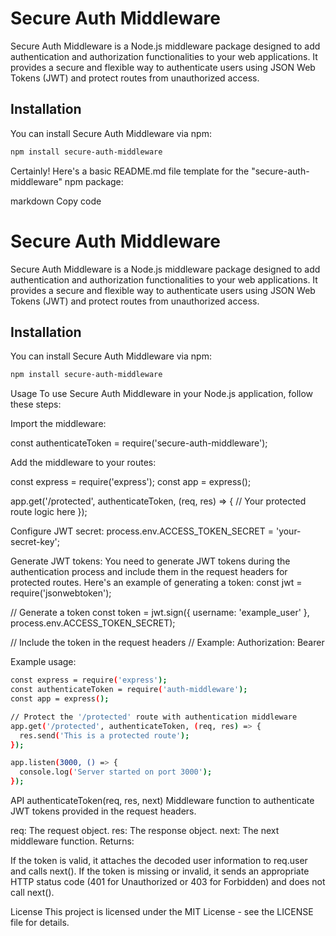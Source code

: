 # Secure Auth Middleware

Secure Auth Middleware is a Node.js middleware package designed to add authentication and authorization functionalities to your web applications. It provides a secure and flexible way to authenticate users using JSON Web Tokens (JWT) and protect routes from unauthorized access.

## Installation

You can install Secure Auth Middleware via npm:

```bash
npm install secure-auth-middleware
```

Certainly! Here's a basic README.md file template for the "secure-auth-middleware" npm package:

markdown
Copy code
# Secure Auth Middleware

Secure Auth Middleware is a Node.js middleware package designed to add authentication and authorization functionalities to your web applications. It provides a secure and flexible way to authenticate users using JSON Web Tokens (JWT) and protect routes from unauthorized access.

## Installation

You can install Secure Auth Middleware via npm:

```bash
npm install secure-auth-middleware
```

Usage
To use Secure Auth Middleware in your Node.js application, follow these steps:

Import the middleware:

const authenticateToken = require('secure-auth-middleware');

Add the middleware to your routes:

const express = require('express');
const app = express();

app.get('/protected', authenticateToken, (req, res) => {
  // Your protected route logic here
});

Configure JWT secret:
process.env.ACCESS_TOKEN_SECRET = 'your-secret-key';

Generate JWT tokens:
You need to generate JWT tokens during the authentication process and include them in the request headers for protected routes. Here's an example of generating a token:
const jwt = require('jsonwebtoken');

// Generate a token
const token = jwt.sign({ username: 'example_user' }, process.env.ACCESS_TOKEN_SECRET);

// Include the token in the request headers
// Example: Authorization: Bearer <token>

Example usage:
```bash
const express = require('express');
const authenticateToken = require('auth-middleware');
const app = express();

// Protect the '/protected' route with authentication middleware
app.get('/protected', authenticateToken, (req, res) => {
  res.send('This is a protected route');
});

app.listen(3000, () => {
  console.log('Server started on port 3000');
});
```

API
authenticateToken(req, res, next)
Middleware function to authenticate JWT tokens provided in the request headers.

req: The request object.
res: The response object.
next: The next middleware function.
Returns:

If the token is valid, it attaches the decoded user information to req.user and calls next().
If the token is missing or invalid, it sends an appropriate HTTP status code (401 for Unauthorized or 403 for Forbidden) and does not call next().


License
This project is licensed under the MIT License - see the LICENSE file for details.





